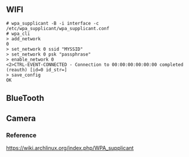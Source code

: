 ## WIFI

    # wpa_supplicant -B -i interface -c /etc/wpa_supplicant/wpa_supplicant.conf
    # wpa_cli
	> add_network
    0
    > set_network 0 ssid "MYSSID"
    > set_network 0 psk "passphrase"
    > enable_network 0
    <2>CTRL-EVENT-CONNECTED - Connection to 00:00:00:00:00:00 completed (reauth) [id=0 id_str=]
    > save_config
    OK

## BlueTooth

## Camera

### Reference
<https://wiki.archlinux.org/index.php/WPA_supplicant>
